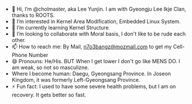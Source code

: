 - 👋 Hi, I’m @cholmaster, aka Lee Yunjin.
I am with Gyeongju Lee Ikje Clan, thanks to ROOTS.
- 👀 I’m interested in Kernel Area Modification, Embedded Linux System.
- 🌱 I’m currently learning Kernel Structure
- 💞️ I’m looking to collaborate with Moral basis, I don't like to be rude each other.
- 📫 How to reach me: By Mail, n7o3bangz@mozmail.com to get my Cell-Phone Number
- 😄 Pronouns: He/His. BUT When I get lower I don't go like MENS DO. I am weak, so not so masculizne.
- Where I become human: Daegu, Gyeongsang Province. In Joseon Kingdom, it was formerly Left-Gyeongsang Province.
- ⚡ Fun fact: I used to have some severe health problems, but I am on recovery. It gets better so fast.

<!---
cholmaster/cholmaster is a ✨ special ✨ repository because its `README.md` (this file) appears on your GitHub profile.
You can click the Preview link to take a look at your changes.
--->
